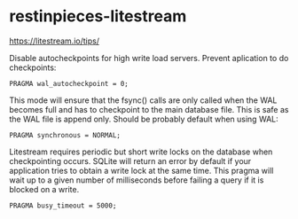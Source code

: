 # restinpieces-litestream

https://litestream.io/tips/

Disable autocheckpoints for high write load servers.  Prevent aplication to do
checkpoints:

    PRAGMA wal_autocheckpoint = 0;

This mode will ensure that the fsync() calls are only called when the WAL
becomes full and has to checkpoint to the main database file. This is safe as
the WAL file is append only. Should be probably default when using WAL:

    PRAGMA synchronous = NORMAL;

Litestream requires periodic but short write locks on the database when
checkpointing occurs. SQLite will return an error by default if your
application tries to obtain a write lock at the same time.
This pragma will wait up to a given number of milliseconds before failing a
query if it is blocked on a write.

    PRAGMA busy_timeout = 5000;

